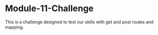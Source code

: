 # Module-11-Challenge
This is a challenge designed to test our skills with get and post routes and mapping. 
